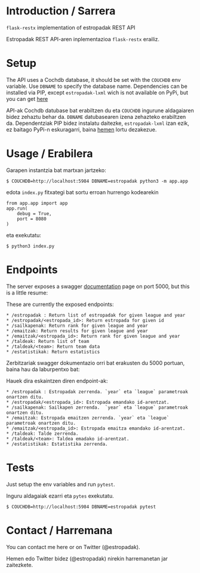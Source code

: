 # Introduction / Sarrera

`flask-restx` implementation of estropadak REST API

Estropadak REST API-aren inplementazioa `flask-restx` erailiz.

# Setup

The API uses a Cochdb database, it should be set with the `COUCHDB` env variable. Use `DBNAME` to specify the database name.
Dependencies can be  installed via PIP, except `estropadak-lxml` wich is not available on PyPi, but you can get [here](https://github.com/ander2/estropadak-lxml)

API-ak Cochdb datubase bat erabiltzen du eta `COUCHDB` ingurune aldagaiaren bidez zehaztu behar da. `DBNAME` datubasearen izena zehazteko erabiltzen da.
Dependentziak PIP bidez instalatu daitezke, `estropadak-lxml` izan ezik, ez baitago PyPi-n eskuragarri, baina [hemen](https://github.com/ander2/estropadak-lxml) lortu dezakezue.


# Usage / Erabilera

Garapen instantzia bat martxan jartzeko:
```
$ COUCHDB=http://localhost:5984 DBNAME=estropadak python3 -m app.app
```

edota `index.py` fitxategi bat sortu erroan hurrengo kodearekin

```
from app.app import app 
app.run(
    debug = True,
	port = 8080
)
```
eta exekutatu:

```
$ python3 index.py
```

# Endpoints

The server exposes a swagger [documentation](http://www.estropadak.eus/doc/api) page on port 5000, but this is a little resume:

These are currently the exposed endpoints:

    * /estropadak : Return list of estropadak for given league and year
    * /estropadak/<estropada_id>: Return estropada for given id
    * /sailkapenak: Return rank for given league and year
    * /emaitzak: Return results for given league and year
    * /emaitzak/<estropada_id>: Return rank for given league and year
    * /taldeak: Return list of team
    * /taldeak/<team>: Return team data
    * /estatistikak: Return estatistics


Zerbitzariak swagger dokumentazio orri bat erakusten du 5000 portuan, baina hau da laburpentxo bat:

Hauek dira eskaintzen diren endpoint-ak:

    * /estropadak : Estropadak zerrenda. `year` eta `league` parametroak onartzen ditu.
    * /estropadak/<estropada_id>: Estropada emandako id-arentzat.
    * /sailkapenak: Sailkapen zerrenda.  `year` eta `league` parametroak onartzen ditu.
    * /emaitzak: Estropada emaitzen zerrenda. `year` eta `league` parametroak onartzen ditu.
    * /emaitzak/<estropada_id>: Estropada emaitza emandako id-arentzat.
    * /taldeak: Talde zerrenda.
    * /taldeak/<team>: Taldea emadako id-arentzat.
    * /estatistikak: Estatistika zerrenda.

# Tests

Just setup the env variables and run `pytest`.

Inguru aldagaiak ezarri eta `pytes` exekutatu.

```
$ COUCHDB=http://localhost:5984 DBNAME=estropadak pytest
```

# Contact / Harremana

You can contact me here or on Twitter (@estropadak).

Hemen edo Twitter bidez (@estropadak) nirekin harremanetan jar zaitezkete.